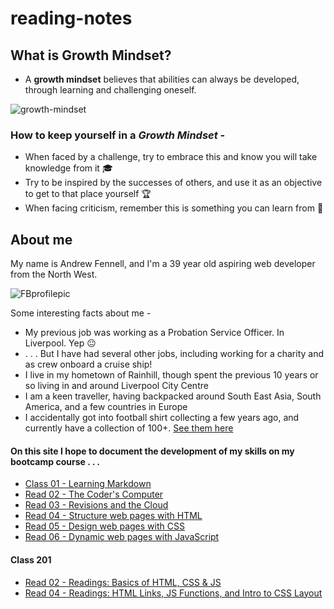 # reading-notes

## What is Growth Mindset?

- A **growth mindset** believes that abilities can always be developed, through learning and challenging oneself.

![growth-mindset](https://github.com/fennand/reading-notes/assets/99410959/e70e0e95-cbc1-4fee-b3f1-69a00cc8b4d1)

### How to keep yourself in a _Growth Mindset_ -

- When faced by a challenge, try to embrace this and know you will take knowledge from it 🎓
- Try to be inspired by the successes of others, and use it as an objective to get to that place yourself 🏆
- When facing criticism, remember this is something you can learn from 📜

## About me

My name is Andrew Fennell, and I'm a 39 year old aspiring web developer from the North West.

![FBprofilepic](https://github.com/fennand/reading-notes/assets/99410959/bc0a2648-a157-4829-bb36-1154d4b4a525)

Some interesting facts about me -
- My previous job was working as a Probation Service Officer. In Liverpool. Yep 😐
- . . . But I have had several other jobs, including working for a charity and as crew onboard a cruise ship!
- I live in my hometown of Rainhill, though spent the previous 10 years or so living in and around Liverpool City Centre
- I am a keen traveller, having backpacked around South East Asia, South America, and a few countries in Europe
- I accidentally got into football shirt collecting a few years ago, and currently have a collection of 100+. [See them here](https://www.instagram.com/the.shirt.locker/)

#### On this site I hope to document the development of my skills on my bootcamp course . . . 

- [Class 01 - Learning Markdown](https://fennand.github.io/reading-notes/class01.md)
- [Read 02 - The Coder's Computer](https://fennand.github.io/reading-notes/read02.md)
- [Read 03 - Revisions and the Cloud](https://fennand.github.io/reading-notes/read03.md)
- [Read 04 - Structure web pages with HTML](https://fennand.github.io/reading-notes/read04.md)
- [Read 05 - Design web pages with CSS](https://fennand.github.io/reading-notes/read05.md)
- [Read 06 - Dynamic web pages with JavaScript](https://fennand.github.io/reading-notes/read06.md)

#### Class 201

- [Read 02 - Readings: Basics of HTML, CSS & JS](https://fennand.github.io/reading-notes/class02.md)
- [Read 04 - Readings: HTML Links, JS Functions, and Intro to CSS Layout](https://fennand.github.io/reading-notes/class04.md)
